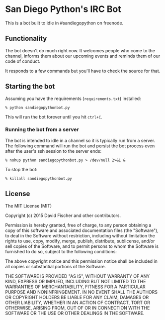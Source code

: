 # San Diego Python's IRC Bot

This is a bot built to idle in #sandiegopython on freenode.


## Functionality

The bot doesn't do much right now. It welcomes people who come to the channel,
informs them about our upcoming events and reminds them of our code of conduct.

It responds to a few commands but you'll have to check the source for that.


## Starting the bot

Assuming you have the requirements (`requirements.txt`) installed:

    % python sandiegopythonbot.py

This will run the bot forever until you hit `ctrl+C`.


### Running the bot from a server

The bot is intended to idle in a channel so it is typically run from a server.
The following command will run the bot and persist the bot process even
after the user's ssh session to the server ends:

    % nohup python sandiegopythonbot.py > /dev/null 2>&1 &

To stop the bot:

    % killall sandiegopythonbot.py


##  License

The MIT License (MIT)

Copyright (c) 2015 David Fischer and other contributors.

Permission is hereby granted, free of charge, to any person obtaining a copy
of this software and associated documentation files (the "Software"), to deal
in the Software without restriction, including without limitation the rights
to use, copy, modify, merge, publish, distribute, sublicense, and/or sell
copies of the Software, and to permit persons to whom the Software is
furnished to do so, subject to the following conditions:

The above copyright notice and this permission notice shall be included in
all copies or substantial portions of the Software.

THE SOFTWARE IS PROVIDED "AS IS", WITHOUT WARRANTY OF ANY KIND, EXPRESS OR
IMPLIED, INCLUDING BUT NOT LIMITED TO THE WARRANTIES OF MERCHANTABILITY,
FITNESS FOR A PARTICULAR PURPOSE AND NONINFRINGEMENT. IN NO EVENT SHALL THE
AUTHORS OR COPYRIGHT HOLDERS BE LIABLE FOR ANY CLAIM, DAMAGES OR OTHER
LIABILITY, WHETHER IN AN ACTION OF CONTRACT, TORT OR OTHERWISE, ARISING FROM,
OUT OF OR IN CONNECTION WITH THE SOFTWARE OR THE USE OR OTHER DEALINGS IN
THE SOFTWARE.
